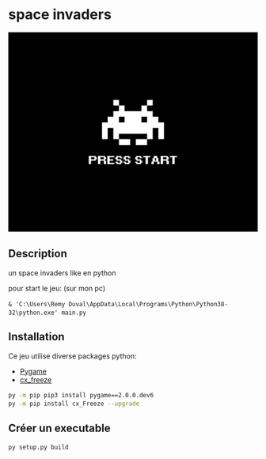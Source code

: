<div center="align">

# space invaders 

![my game](./assets/start.jpg)

</div>

## Description

un space invaders like en python 

pour start le jeu: (sur mon pc)

`& 'C:\Users\Remy Duval\AppData\Local\Programs\Python\Python38-32\python.exe' main.py`

## Installation

Ce jeu utilise diverse packages python:
 - [Pygame](https://github.com/pygame/pygame)
 - [cx_freeze](https://github.com/marcelotduarte/cx_Freeze)

```bash
py -m pip pip3 install pygame==2.0.0.dev6
py -m pip install cx_Freeze --upgrade
```

## Créer un executable

```bash
py setup.py build
```



